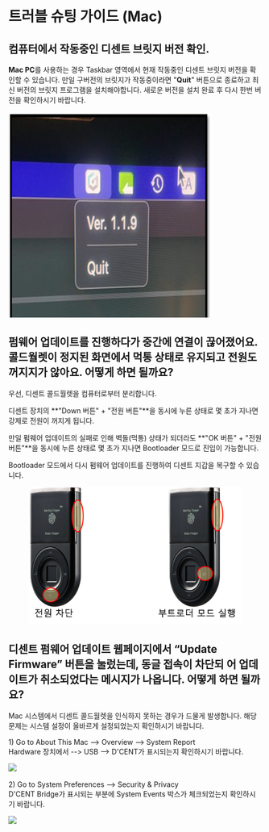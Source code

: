 # 트러블 슈팅 가이드 (Mac)

## 컴퓨터에서 작동중인 디센트 브릿지 버전 확인.

**Mac PC**를 사용하는 경우 Taskbar 영역에서 현재 작동중인 디센트 브릿지 버전을 확인할 수 있습니다. 만일 구버전의 브릿지가 작동중이라면 "**Quit**" 버튼으로 종료하고 최신 버전의 브릿지 프로그램을 설치해야합니다. 새로운 버전을 설치 완료 후 다시 한번 버전을 확인하시기 바랍니다.

![](../../.gitbook/assets/bridge-version.png)

## 펌웨어 업데이트를 진행하다가 중간에 연결이 끊어졌어요. 콜드월렛이 정지된 화면에서 먹통 상태로 유지되고 전원도 꺼지지가 않아요. 어떻게 하면 될까요?

우선, 디센트 콜드월렛을 컴퓨터로부터 분리합니다.&#x20;

디센트 장치의 **"Down 버튼" + "전원 버튼"**을 동시에 누른 상태로 몇 초가 지나면 강제로 전원이 꺼지게 됩니다.&#x20;

만일 펌웨어 업데이트의 실패로 인해 벽돌(먹통) 상태가 되더라도 **"OK 버튼" + "전원 버튼"**을 동시에 누른 상태로 몇 초가 지나면 Bootloader 모드로 진입이 가능합니다.&#x20;

Bootloader 모드에서 다시 펌웨어 업데이트를 진행하여 디센트 지갑을 복구할 수 있습니다.

<figure><img src="../../.gitbook/assets/트러블슈팅 (1).png" alt=""><figcaption></figcaption></figure>

## 디센트 펌웨어 업데이트 웹페이지에서 “Update Firmware” 버튼을 눌렀는데, 동글 접속이 차단되 어 업데이트가 취소되었다는 메시지가 나옵니다. 어떻게 하면 될까요?

Mac 시스템에서 디센트 콜드월렛을 인식하지 못하는 경우가 드물게 발생합니다. 해당 문제는 시스템 설정이 올바르게 설정되었는지 확인하시기 바랍니다.

1\) Go to About This Mac --> Overview --> System Report\
Hardware 장치에서 --> USB --> D'CENT가 표시되는지 확인하시기 바랍니다.

![](<../../.gitbook/assets/fw-update-mac-os\_01 (1).png>)

2\) Go to System Preferences --> Security & Privacy\
D'CENT Bridge가 표시되는 부분에 System Events 박스가 체크되었는지 확인하시기 바랍니다.

![](../../.gitbook/assets/fw-update-mac-os\_02.png)
